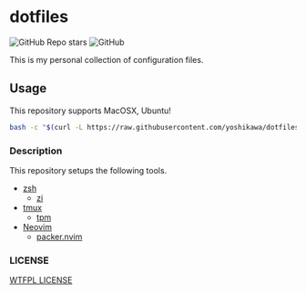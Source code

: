 # dotfiles

![GitHub Repo stars](https://img.shields.io/github/stars/yoshikawa/dotfiles?style=social)
![GitHub](https://img.shields.io/github/license/yoshikawa/dotfiles?style=flat-square)

This is my personal collection of configuration files.

## Usage

This repository supports MacOSX, Ubuntu!

```sh
bash -c "$(curl -L https://raw.githubusercontent.com/yoshikawa/dotfiles/main/bin/install.sh)"
```

### Description

This repository setups the following tools.

- [zsh](https://github.com/zsh-users/zsh)
  - [zi](https://github.com/z-shell/zi)
- [tmux](https://github.com/tmux/tmux)
  - [tpm](https://github.com/tmux-plugins/tpm)
- [Neovim](https://github.com/neovim/neovim)
  - [packer.nvim](https://github.com/wbthomason/packer.nvim)

### LICENSE

[WTFPL LICENSE](./LICENSE)
